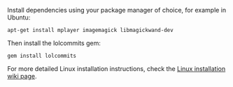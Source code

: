 Install dependencies using your package manager of choice, for example in Ubuntu:

    apt-get install mplayer imagemagick libmagickwand-dev

Then install the lolcommits gem:

    gem install lolcommits

For more detailed Linux installation instructions, check the [Linux installation wiki page][linux-install-wiki].

[linux-install-wiki]: https://github.com/mroth/lolcommits/wiki/Installing-on-Linux
